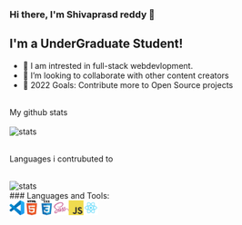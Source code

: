 ### Hi there, I'm Shivaprasd reddy 👋



## I'm a UnderGraduate Student!

- 🔭 I am intrested in full-stack webdevlopment.
- 👯 I’m looking to collaborate with other content creators
- 🥅 2022 Goals: Contribute more to Open Source projects
<br/>
<div >My github stats</div>
<br/>
<div><img src="https://github-readme-stats.vercel.app/api?username=shivaprasadyanala&show_icons=true&theme=cobalt" alt="stats"></div>
<br/>
<div><p>Languages i contrubuted to</p></div>
<br/>
<div ><img src="https://github-readme-stats.vercel.app/api/top-langs/?username=shivaprasadyanala&layout=compact&show_icons=true&theme=cobalt" alt="stats"></div>
### Languages and Tools:
<br/>

<img align="left" alt="Visual Studio Code" width="26px" src="https://raw.githubusercontent.com/github/explore/80688e429a7d4ef2fca1e82350fe8e3517d3494d/topics/visual-studio-code/visual-studio-code.png" />
<img align="left" alt="HTML5" width="26px" src="https://raw.githubusercontent.com/github/explore/80688e429a7d4ef2fca1e82350fe8e3517d3494d/topics/html/html.png" />
<img align="left" alt="CSS3" width="26px" src="https://raw.githubusercontent.com/github/explore/80688e429a7d4ef2fca1e82350fe8e3517d3494d/topics/css/css.png" />
<img align="left" alt="Sass" width="26px" src="https://raw.githubusercontent.com/github/explore/80688e429a7d4ef2fca1e82350fe8e3517d3494d/topics/sass/sass.png" />
<img align="left" alt="JavaScript" width="26px" src="https://raw.githubusercontent.com/github/explore/80688e429a7d4ef2fca1e82350fe8e3517d3494d/topics/javascript/javascript.png" />
<img align="left" alt="React" width="26px" src="https://raw.githubusercontent.com/github/explore/80688e429a7d4ef2fca1e82350fe8e3517d3494d/topics/react/react.png" />
<br/>
<!-- <h3 align="left">Connect with me:</h3>
<p align="left">
  <a href="https://linkedin.com/in/https://www.linkedin.com/in/arpit-jain-0b054a170" target="blank"><img align="center" src="https://cdn.jsdelivr.net/npm/simple-icons@3.0.1/icons/linkedin.svg" alt="https://www.linkedin.com/in/arpit-jain-0b054a170" height="30" width="40" /></a>
<a href="https://www.codechef.com/users/aj15" target="blank"><img align="center" src="https://cdn.jsdelivr.net/npm/simple-icons@3.1.0/icons/codechef.svg" alt="aj15" height="30" width="40" /></a>
<a href="https://www.hackerrank.com/111arpit1" target="blank"><img align="center" src="https://cdn.jsdelivr.net/npm/simple-icons@3.0.1/icons/hackerrank.svg" alt="111arpit1" height="30" width="40" /></a>
<a href="https://codeforces.com/profile/arpit456jain" target="blank"><img align="center" src="https://cdn.jsdelivr.net/npm/simple-icons@3.0.1/icons/codeforces.svg" alt="arpit456jain" height="30" width="40" /></a>
<a href="https://auth.geeksforgeeks.org/user/111arpit1" target="blank"><img align="center" src="https://cdn.jsdelivr.net/npm/simple-icons@3.0.1/icons/geeksforgeeks.svg" alt="111arpit1" height="30" width="40" /></a>
</p> -->
<br/>
<!-- <summary>:chart_with_upwards_trend: Contribution Graph </summary> -->
   <br/>
<!-- <img src="https://activity-graph.herokuapp.com/graph?username=shivaprasadyanala&theme=xcode" alt="Contribution Graph" align="center" /> -->
      
<!-- <p><img align="center"  src="https://github-readme-streak-stats.herokuapp.com/?user=shivaprasadyanala" alt="shivaprasadyanala" /></p> -->

<br><br>
<!-- <p><img align="center" src="https://grass-graph.moshimo.works/images/shivaprasadyanala.png" /> -->
</p>
   
